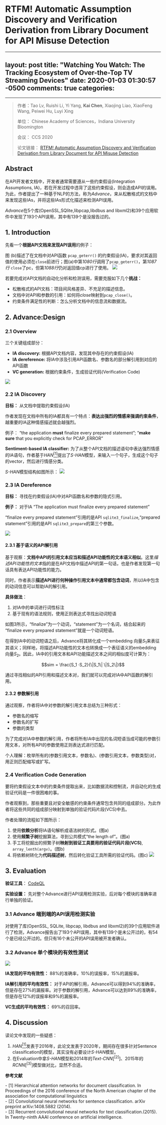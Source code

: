 
# RTFM! Automatic Assumption Discovery and Verification Derivation from Library Document for API Misuse Detection



---
layout: post
title: "Watching You Watch: The Tracking Ecosystem of Over-the-Top TV Streaming Devices"
date: 2020-01-03 01:30:57 -0500
comments: true
categories: 
---

-----
>作者：Tao Lv, Ruishi Li, Yi Yang, **Kai Chen**, Xiaojing Liao, XiaoFeng Wang, Peiwei Hu, Luyi Xing
>
>单位： Chinese Academy of Sciences，Indiana University Bloomington
>
>会议： CCS 2020
>
>论文链接： [RTFM! Automatic Assumption Discovery and Verification Derivation from Library Document for API Misuse Detection](http://kaichen.org/paper/conference/Advance_CCS_2020_camera-ready.pdf)


## Abstract

在API开发者文档中，开发者通常需要遵从一些约束假设(Integration Assumptions, IA)，若在开发过程中违背了这些约束假设，则会造成API的误用。为此，作者提出了一种基于NLP的方法，称为*Advance*，来从松散格式的文档中来发现这些IAs，并将这些IAs形式化描述来检测API误用。

*Advance*在5个库(OpenSSL,SQlite,libpcap,libdbus and libxml2)和39个应用软件中发现了193个API误用，其中有139个是没报告过的。

<!-- more -->

## 1. Introduction

先看一个**根据API文档来发现API误用**的例子：

图 (b)描述了在文档中对API函数 `pcap_geterr()` 的约束假设(IA)，要求对其返回值的使用必须在`close`前进行；图(a)中第*1080行*调用了`pcap_geterr()`，第*1087行* `close`了pc，但第*1088行*仍对返回值cp进行了使用。
![](/images/2021-01-22/Advance_230.png)

若要完成对API文档的自动化分析和检测误用，需要克服如下几个**挑战：**

- 松散格式的API文档：项目间风格差异、不充足的描述信息。
- 文档中对API和参数的引用：如何将*close*映射到`pcap_close()`。
- 约束条件满足性的判断：怎么分析文档中的信息流和数据流。

## 2. Advance:Design

### 2.1 Overview

三个关键组成部分：

- **IA discovery:** 根据API文档内容，发现其中存在的约束假设(IA)
- **IA dereference:** 将IA中涉及引用API函数名、参数名的部分解引用到对应的API函数
- **VC generation:**  根据约束条件，生成验证代码(Verification Code)

![](/images/2021-01-22/Advance_231.png)


### 2.2 IA Discovery

**目标：** 从文档中提取约束假设(IA)

作者发现在文档中所有的IA都具有一个特点：**表达出强烈的情感来强调约束条件**，越重要的IA这种情感描述就会越强烈。

例子：
“the application **must** finalize every prepared statement”;
“**make sure** that you explicitly check for PCAP_ERROR”

**Sentiment-based IA classifier:** 为了从整个API文档的描述语句中表达强烈情感的IA语句，作者基于*HAN*[<sup>[1]</sup>](#refer-anchor-1)提出了*S-HAN*模型，来输入一个句子，生成这个句子的vector，然后进行情感分类。

*S-HAN*模型结构如图所示：
![](/images/2021-01-22/Advance_232.png)


### 2.3 IA Dereference

**目标：** 寻找在约束假设(IA)中对API函数名和参数的隐式引用。

**例子：** 对于IA “The application must finalize every prepared statement”

“finalize every prepared statement”引用的是API `sqlite3_finalize`,“prepared statement”引用的是API `sqlite3_prepare`的第三个参数。

![](/images/2021-01-22/Advance_233.png)

#### 2.3.1 基于语义的API解引用

基于观察：**文档中API的引用文本应当和描述API功能性的文本语义相似**。这里*描述API功能性的文本*指的是在API文档中描述API的第一句话，也是作者发现第一句话具有表达API功能性的能力。

同时，作者表示**描述API进行何种操作引用文本中通常都包含动词**，所以IA中包含的动词信息可以帮助IA的解引用。

**具体做法**：

1. 对IA中的单词进行词性标注
2. 基于现有的语法规则，使用正则表达式寻找出动词短语

如图3所示，“finalize”为一个动词，“statement”为一个名词，结合起来的 “finalize every prepared statement”就是一个动词短语。

在得到IA中的动词短语之后，Advance将其转化成一个embedding 向量$S_1$来表征其语义；同样地，将描述API功能性的文本也转换成一个表征语义的embedding 向量$S_2$。因此，IA中的引用文本和API功能描述文本之间的相似度可计算为：

$$sim = \frac{S_1 ·S_2}{\|S_1\| \|S_2\|}$$

通过寻找相似的API引用和描述文本对，我们就可以完成对IA中API函数的解引用。


#### 2.3.2 参数解引用

通过观察，作者将IA中对参数的解引用文本总结为三种形式：

- 参数名的缩写
- 参数名的扩写
- 参数的类型

为了完成对IA中参数的解引用，作者将所有IA中出现的名词短语当成可能的参数引用文本，对所有API的参数使用正则表达式进行匹配。

个人理解：枚举所有的(参数引用文本，参数名)、(参数引用文本，参数类型)对，用正则匹配缩写或扩写。

### 2.4 Verification Code Generation

要将约束假设文本中的约束条件提取出来，比如数据流和控制流，并自动化的生成验证代码是一件很困难的事。

作者观察到，那些重要且对安全敏感的约束条件通常包含共同的组成部分。为此作者将这些共同的组成部分映射到单独的验证代码片段(VCS)中去。

作者处理的流程如下图所示：

1. 使用**依赖分析**将IA语句解析成语法树的形式。(图a)
2. 使用**频繁子树**挖掘算法，寻到公共模式“the length of”。(图a)
3. 手工将挖掘出的频繁子树**映射到验证工具要用的验证代码片段(VCS)**, `array_lenth(argv)`。(图b)
4. 将依赖树转化为**代码描述树**，然后转化验证工具所需的验证代码。(图c)
![](/images/2021-01-22/Advance_234.png)

## 3. Evaluation

**验证工具**： [CodeQL](https://securitylab.github.com/tools/codeql)

**实验设置：** 先对整个Advance进行API误用检测实验，后对每个模块的准确率进行单独的验证。

### 3.1 Advance 端到端的API误用检测实验

对使用了库(OpenSSL, SQLite, libpcap, libdbus and libxml2)的39个应用软件进行了检测，Advance报告出了193个API误用，其中有139个是未公开过的，有54个是已经公开过的。但只有16个未公开的API误用被开发者确认。

### 3.2 Advance 单个模块的有效性测试

![](/images/2021-01-22/Advance_235.png)

**IA发现的平均有效性：** 88%的准确率，10%的误报率，15%的漏报率。

**IA解引用的平均有效性：** 对于API的解引用，Advance可以得到94%的准确率，但是存在27%的漏报率。对于参数的解引用，Advance可以达到89%的准确率，但是存在12%的误报率和9%的漏报率。

**VC生成的平均有效性：** 69%的召回率。

## 4. Discussion

读论文中发现的一些疑惑：

1. *HAN*[<sup>[1]</sup>](#refer-anchor-1)发表于2016年，此论文发表于2020年，期间存在很多针对Sentence classification的模型，其实没有必要设计*S-HAN*模型。
2. 在Evaluation中拿*S-HAN*模型和2014年的*Text-CNN*[<sup>[2]</sup>]、2015年的*RCNN*[<sup>[3]</sup>]模型做对比，显然不合适。

**参考文献**
<div id="refer-anchor-1"></div>
- [1] Hierarchical attention networks for document classification. In Proceedings of the 2016 conference of the North American chapter of the association for computational linguistics


<div id="refer-anchor-3"></div>
- [2] Convolutional neural networks for sentence classification. arXiv preprint arXiv:1408.5882 (2014).

<div id="refer-anchor-4"></div>
- [3]  Recurrent convolutional neural networks for text classification.(2015). In Twenty-ninth AAAI conference on artificial intelligence.
